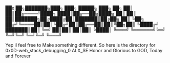 ██e   ██╗███████╗███╗   ███╗ █████╗ ███╗   ██╗
██║   ██║██╔════╝████╗ ████║██╔══██╗████╗  ██║
██║   ██║███████╗██╔████╔██║███████║██╔██╗ ██║
╚██╗ ██╔╝╚════██║██║╚██╔╝██║██╔══██║██║╚██╗██║
 ╚████╔╝ ███████║██║ ╚═╝ ██║██║  ██║██║ ╚████║
  ╚═══╝  ╚══════╝╚═╝     ╚═╝╚═╝  ╚═╝╚═╝  ╚═══╝

Yep il feel free to Make something different.
So here is the directory for 0x0D-web_stack_debugging_0 ALX_SE
Honor and Glorious to GOD,
Today and Forever
